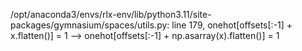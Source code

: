 /opt/anaconda3/envs/rlx-env/lib/python3.11/site-packages/gymnasium/spaces/utils.py: line 179, onehot[offsets[:-1] + x.flatten()] = 1 --> onehot[offsets[:-1] + np.asarray(x).flatten()] = 1
